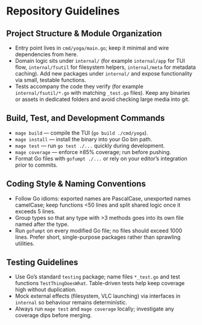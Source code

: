 # Repository Guidelines

## Project Structure & Module Organization
- Entry point lives in `cmd/yoga/main.go`; keep it minimal and wire dependencies from here.
- Domain logic sits under `internal/` (for example `internal/app` for TUI flow, `internal/fsutil` for filesystem helpers, `internal/meta` for metadata caching). Add new packages under `internal/` and expose functionality via small, testable functions.
- Tests accompany the code they verify (for example `internal/fsutil/*.go` with matching `_test.go` files). Keep any binaries or assets in dedicated folders and avoid checking large media into git.

## Build, Test, and Development Commands
- `mage build` — compile the TUI (`go build ./cmd/yoga`).
- `mage install` — install the binary into your Go bin path.
- `mage test` — run `go test ./...` quickly during development.
- `mage coverage` — enforce ≥85% coverage; run before pushing.
- Format Go files with `gofumpt ./...` or rely on your editor’s integration prior to commits.

## Coding Style & Naming Conventions
- Follow Go idioms: exported names are PascalCase, unexported names camelCase; keep functions <50 lines and split shared logic once it exceeds 5 lines.
- Group types so that any type with >3 methods goes into its own file named after the type.
- Run `gofumpt` on every modified Go file; no files should exceed 1000 lines. Prefer short, single-purpose packages rather than sprawling utilities.

## Testing Guidelines
- Use Go’s standard `testing` package; name files `*_test.go` and test functions `TestThingDoesWhat`. Table-driven tests help keep coverage high without duplication.
- Mock external effects (filesystem, VLC launching) via interfaces in `internal` so behaviour remains deterministic.
- Always run `mage test` and `mage coverage` locally; investigate any coverage dips before merging.

